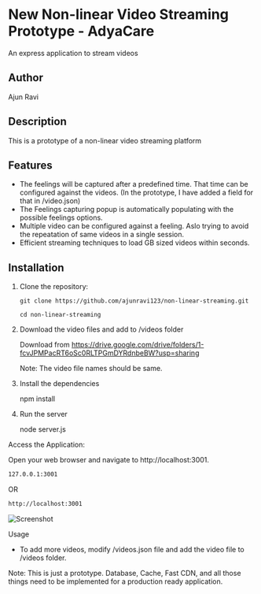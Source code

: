
# New Non-linear Video Streaming Prototype - AdyaCare

An express application to stream videos

## Author

Ajun Ravi

## Description

This is a prototype of a non-linear video streaming platform

## Features

- The feelings will be captured after a predefined time. That time can be configured against the videos. (In the prototype, I have added a field for that in /video.json)
- The Feelings capturing popup is automatically populating with the possible feelings options.
- Multiple video can be configured against a feeling. Aslo trying to avoid the repeatation of same videos in a single session.
- Efficient streaming techniques to load GB sized videos within seconds.


## Installation

1. Clone the repository:

   ```shell
   git clone https://github.com/ajunravi123/non-linear-streaming.git

   cd non-linear-streaming

2. Download the video files and add to /videos folder

    Download from https://drive.google.com/drive/folders/1-fcvJPMPacRT6oSc0RLTPGmDYRdnbeBW?usp=sharing

    Note: The video file names should be same.

3. Install the dependencies

    npm install

4. Run the server

    node server.js


Access the Application:

Open your web browser and navigate to http://localhost:3001.


```sh
127.0.0.1:3001
```

OR

```sh
http://localhost:3001
```


![Screenshot](https://lh3.googleusercontent.com/drive-viewer/AFGJ81pyed6Rq9580do_S2O-IAQ_geldBn0IBS7PlgwKB_5MBsYCqtp5PPMMk0jXV_xxIUQQGbfhAiUQIOFS44b44O6fTfMIQA=w1920-h932)



Usage
- To add more videos, modify /videos.json file and add the video file to /videos folder.


Note: This is just a prototype. Database, Cache, Fast CDN, and all those things need to be implemented for a production ready application.

